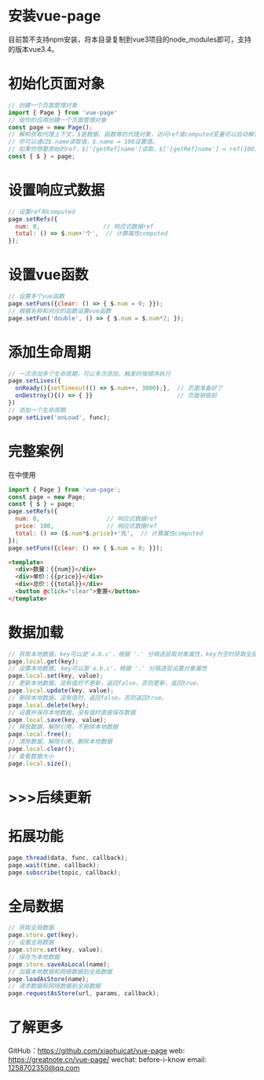 # 安装vue-page
目前暂不支持npm安装，将本目录复制到vue3项目的node_modules即可，支持的版本vue3.4。

# 初始化页面对象
```javascript
// 创建一个页面管理对象
import { Page } from 'vue-page'
// 给你的应用创建一个页面管理对象
const page = new Page();
// 解构获取代理上下文，$是数据、函数等的代理对象，访问ref或computed变量可以自动解包。
// 你可以通过$.name读取值，$.name = 100设置值。
// 如果你想要原始的ref，$['[getRef]name']读取，$['[getRef]name'] = ref(100)设置，但不建议设置，在VUE模板中会失去响应性。
const { $ } = page;
```

# 设置响应式数据
```javascript
// 设置ref和computed
page.setRefs({
  num: 0,                  // 响应式数据ref
  total: () => $.num+'个',  // 计算属性computed
});
```

# 设置vue函数
```javascript
// 设置多个vue函数
page.setFuns({clear: () => { $.num = 0; }});
// 根据名称和对应的函数设置vue函数
page.setFun('double', () => { $.num = $.num*2; });
```

# 添加生命周期
```javascript
// 一次添加多个生命周期，可以多次添加，触发时按顺序执行
page.setLives({
  onReady(){setTimeout(() => $.num++, 3000);},  // 页面准备好了
  onDestroy(){() => { }}                        // 页面销毁前
})
// 添加一个生命周期
page.setLive('onLoad', func);
```

# 完整案例
在<script setup></script>中使用
```javascript
import { Page } from 'vue-page';
const page = new Page;
const { $ } = page;
page.setRefs({
  num: 0,                   // 响应式数据ref
  price: 100,               // 响应式数据ref
  total: () => ($.num*$.price)+'元',  // 计算属性computed
});
page.setFuns({clear: () => { $.num = 0; }});
```
```html
<template>
  <div>数量：{{num}}</div>
  <div>单价：{{price}}</div>
  <div>总价：{{total}}</div>
  <button @click="clear">重置</button>
</template>
```

# 数据加载
```javascript
// 获取本地数据，key可以是'a.b.c'，根据 '.' 分隔逐层取对象属性，key为空时获取全部
page.local.get(key);
// 设置本地数据, key可以是'a.b.c'，根据 '.' 分隔逐层设置对象属性
page.local.set(key, value);
// 更新本地数据，没有值时不更新，返回false，否则更新，返回true。
page.local.update(key, value);
// 删除本地数据，没有值时，返回false，否则返回true。
page.local.delete(key);
// 设置并保存本地数据，没有值时直接保存数据
page.local.save(key, value);
// 释放数据，解除引用，不删除本地数据
page.local.free();
// 清除数据，解除引用，删除本地数据
page.local.clear();
// 查看数据大小
page.local.size();
```

# >>>后续更新

# 拓展功能
```javascript
page.thread(data, func, callback);
page.wait(time, callback);
page.subscribe(topic, callback);
```

# 全局数据
```javascript
// 获取全局数据
page.store.get(key);
// 设置全局数据
page.store.set(key, value);
// 保存为本地数据
page.store.saveAsLocal(name);
// 加载本地数据和网络数据到全局数据
page.loadAsStore(name);
// 请求数据和网络数据到全局数据
page.requestAsStore(url, params, callback);
```

# 了解更多
GitHub：https://github.com/xiaohuicat/vue-page
web: https://greatnote.cn/vue-page/
wechat: before-i-know
email: 1258702350@qq.com